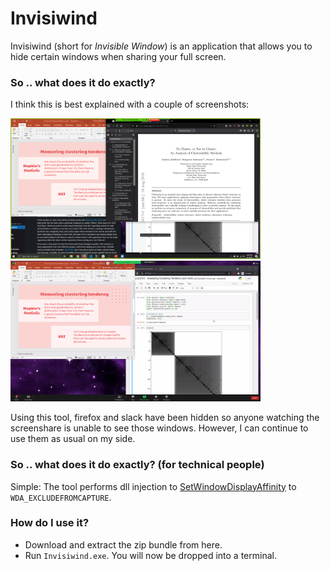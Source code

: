 # Invisiwind

Invisiwind (short for *Invisible Window*) is an application that allows you to hide certain windows when sharing your full screen.

### So .. what does it do exactly?

I think this is best explained with a couple of screenshots:

<p float="left">
  <img src="./demo/here.png" width="400" alt="What I see" />
  <img src="./demo/there.png" width="400" alt="What they see" />
</p>

Using this tool, firefox and slack have been hidden so anyone watching the screenshare is unable to see those windows. However, I can continue to use them as usual on my side.

### So .. what does it do exactly? (for technical people)

Simple: The tool performs dll injection to [SetWindowDisplayAffinity](https://docs.microsoft.com/en-us/windows/win32/api/winuser/nf-winuser-setwindowdisplayaffinity) to `WDA_EXCLUDEFROMCAPTURE`.

### How do I use it?

 - Download and extract the zip bundle from here.
 - Run `Invisiwind.exe`. You will now be dropped into a terminal.